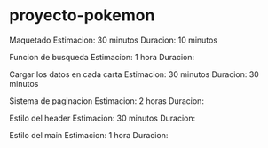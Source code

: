 # proyecto-pokemon

Maquetado
  Estimacion: 30 minutos
  Duracion: 10 minutos

Funcion de busqueda
  Estimacion: 1 hora
  Duracion:

Cargar los datos en cada carta
  Estimacion: 30 minutos
  Duracion: 30 minutos

Sistema de paginacion
  Estimacion: 2 horas
  Duracion:

Estilo del header
  Estimacion: 30 minutos
  Duracion:

Estilo del main
  Estimacion: 1 hora
  Duracion:
